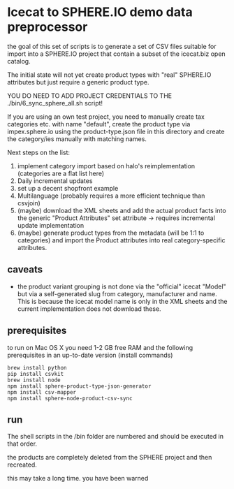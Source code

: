 # Icecat to SPHERE.IO demo data preprocessor

the goal of this set of scripts is to generate a set of CSV files suitable for import into a SPHERE.IO project that contain a subset of the icecat.biz open catalog. 

The initial state will not yet create product types with "real" SPHERE.IO attributes but just require a generic product type. 

YOU DO NEED TO ADD PROJECT CREDENTIALS TO THE ./bin/6_sync_sphere_all.sh script! 

If you are using an own test project, you need to manually create tax categories etc. with name "default",  create the product type via impex.sphere.io using the product-type.json file in this directory and create the category/ies manually with matching names. 
 
Next steps on the list:

 1. implement category import based on halo's reimplementation (categories are a flat list here)
 1. Daily incremental updates 
 1. set up a decent shopfront example  
 1. Multilanguage (probably requires a more efficient technique than csvjoin)
 1. (maybe) download the XML sheets and add the actual product facts into the generic "Product Attributes" set attribute -> requires incremental update implementation
 1. (maybe) generate product types from the metadata (will be 1:1 to categories) and import the Product attributes into real category-specific attributes. 


## caveats
 * the product variant grouping is not done via the "official" icecat 
"Model" but via a self-generated slug from category, manufacturer and name.  This is because the icecat model name is only in the XML sheets and the current implementation does not download these. 
     
## prerequisites

to run on Mac OS X you need 1-2 GB free RAM and the following prerequisites in an up-to-date version (install commands)

```
brew install python
pip install csvkit
brew install node
npm install sphere-product-type-json-generator
npm install csv-mapper
npm install sphere-node-product-csv-sync

```
## run

The shell scripts in the /bin folder are numbered and should be executed in that order. 

the products are completely deleted from the SPHERE project and then recreated. 

this may take a long time. you have been warned

